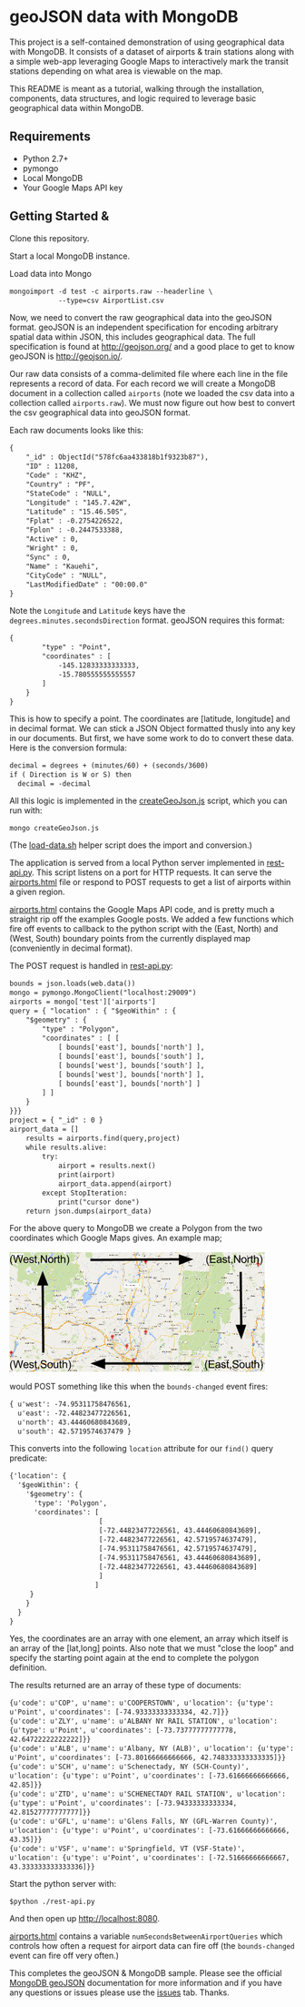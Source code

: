 geoJSON data with MongoDB
=========================

This project is a self-contained demonstration of
using geographical data with MongoDB. It consists
of a dataset of airports & train stations along with a
simple web-app leveraging Google Maps to interactively
mark the transit stations depending on what area is viewable
on the map.

This README is meant as a tutorial, walking through the
installation, components, data structures, and logic required to
leverage basic geographical data within MongoDB.

## Requirements

* Python 2.7+
* pymongo
* Local MongoDB
* Your Google Maps API key

## Getting Started &

Clone this repository.

Start a local MongoDB instance.

Load data into Mongo

```
mongoimport -d test -c airports.raw --headerline \
            --type=csv AirportList.csv
```

Now, we need to convert the raw geographical data into
the geoJSON format. geoJSON is an independent specification
for encoding arbitrary spatial data within JSON, this includes geographical
 data. The full specification is found at http://geojson.org/ and a good
  place to get to know geoJSON is http://geojson.io/.

Our raw data consists of a comma-delimited file where each line in the file
 represents a record of data. For each record we will create a MongoDB
  document in a collection called ``airports`` (note we loaded the csv data
     into a collection called ``airports.raw``). We must now figure out
how best to convert the csv geographical data into geoJSON format.

Each raw documents looks like this:

```
{
	"_id" : ObjectId("578fc6aa433818b1f9323b87"),
	"ID" : 11208,
	"Code" : "KHZ",
	"Country" : "PF",
	"StateCode" : "NULL",
	"Longitude" : "145.7.42W",
	"Latitude" : "15.46.50S",
	"Fplat" : -0.2754226522,
	"Fplon" : -0.2447533388,
	"Active" : 0,
	"Wright" : 0,
	"Sync" : 0,
	"Name" : "Kauehi",
	"CityCode" : "NULL",
	"LastModifiedDate" : "00:00.0"
}
```

Note the ```Longitude``` and ```Latitude``` keys have the
``degrees.minutes.secondsDirection`` format. geoJSON requires this format:

```
{
		"type" : "Point",
		"coordinates" : [
			-145.12833333333333,
			-15.780555555555557
		]
	}
}
```

This is how to specify a point. The coordinates are
[latitude, longitude] and in decimal format. We can stick a JSON Object
formatted thusly into any key in our documents. But first, we have
some work to do to convert these data. Here is the conversion formula:

```
decimal = degrees + (minutes/60) + (seconds/3600)
if ( Direction is W or S) then
  decimal = -decimal
```
All this logic is implemented in the
[createGeoJson.js](createGeoJson.js)
script, which you can run with:

```
mongo createGeoJson.js
```

(The [load-data.sh](load-data.sh) helper script
does the import and conversion.)

The application is served from a local Python server
implemented in [rest-api.py](rest-api.py). This script
listens on a port for HTTP requests. It can serve the
[airports.html](static/airports.html) file or
respond to POST requests to get a list of airports
within a given region.

[airports.html](static/airports.html) contains the
Google Maps API code, and is pretty much a straight rip off the examples
 Google posts. We added a few functions which
fire off events to callback to the python script with the (East, North)
 and (West, South) boundary points from the currently displayed map
 (conveniently in decimal format).

The POST request is handled in [rest-api.py](rest-api.py):

```
bounds = json.loads(web.data())
mongo = pymongo.MongoClient("localhost:29009")
airports = mongo['test']['airports']
query = { "location" : { "$geoWithin" : {
    "$geometry" : {
        "type" : "Polygon",
        "coordinates" : [ [
            [ bounds['east'], bounds['north'] ],
            [ bounds['east'], bounds['south'] ],
            [ bounds['west'], bounds['south'] ],
            [ bounds['west'], bounds['north'] ],
            [ bounds['east'], bounds['north'] ]
        ] ]
    }
}}}
project = { "_id" : 0 }
airport_data = []
    results = airports.find(query,project)
    while results.alive:
        try:
            airport = results.next()
            print(airport)
            airport_data.append(airport)
        except StopIteration:
            print("cursor done")
    return json.dumps(airport_data)
```

For the above query to MongoDB we create a Polygon from the two coordinates
 which Google Maps gives. An example map;

![sample Google map](sample-map.png "Sample Google map")

would POST something like this when the ``bounds-changed`` event fires:

```
{ u'west': -74.95311758476561,
  u'east': -72.44823477226561,
  u'north': 43.44460680843689,
  u'south': 42.5719574637479 }
```

This converts into the following ```location``` attribute
for our ```find()``` query predicate:
```
{'location': {
  '$geoWithin': {
    '$geometry': {
      'type': 'Polygon',
      'coordinates': [
                      [
                      [-72.44823477226561, 43.44460680843689],
                      [-72.44823477226561, 42.5719574637479],
                      [-74.95311758476561, 42.5719574637479],
                      [-74.95311758476561, 43.44460680843689],
                      [-72.44823477226561, 43.44460680843689]
                      ]
                     ]
     }
    }
  }
}
```

Yes, the coordinates are an array with one element, an array which itself
 is an array of the [lat,long] points. Also note that we must
 "close the loop" and specify the starting point again at the end to complete
 the polygon definition.

The results returned are an array of these type of documents:

```
{u'code': u'COP', u'name': u'COOPERSTOWN', u'location': {u'type': u'Point', u'coordinates': [-74.93333333333334, 42.7]}}
{u'code': u'ZLY', u'name': u'ALBANY NY RAIL STATION', u'location': {u'type': u'Point', u'coordinates': [-73.73777777777778, 42.64722222222222]}}
{u'code': u'ALB', u'name': u'Albany, NY (ALB)', u'location': {u'type': u'Point', u'coordinates': [-73.80166666666666, 42.748333333333335]}}
{u'code': u'SCH', u'name': u'Schenectady, NY (SCH-County)', u'location': {u'type': u'Point', u'coordinates': [-73.61666666666666, 42.85]}}
{u'code': u'ZTD', u'name': u'SCHENECTADY RAIL STATION', u'location': {u'type': u'Point', u'coordinates': [-73.94333333333334, 42.81527777777777]}}
{u'code': u'GFL', u'name': u'Glens Falls, NY (GFL-Warren County)', u'location': {u'type': u'Point', u'coordinates': [-73.61666666666666, 43.35]}}
{u'code': u'VSF', u'name': u'Springfield, VT (VSF-State)', u'location': {u'type': u'Point', u'coordinates': [-72.51666666666667, 43.333333333333336]}}
```

Start the python server with:
```
$python ./rest-api.py
```
And then open up [http://localhost:8080](http://localhost:8080).

[airports.html](static/airports.html) contains a variable
``numSecondsBetweenAirportQueries`` which controls how
often a request for airport data can fire off (the ```bounds-changed``` event
  can fire off very often.)


This completes the geoJSON & MongoDB sample. Please see the official
[MongoDB geoJSON](https://docs.mongodb.com/manual/reference/geojson/)
documentation for more information and if you have any questions or
issues please use the [issues](/issues) tab. Thanks.
